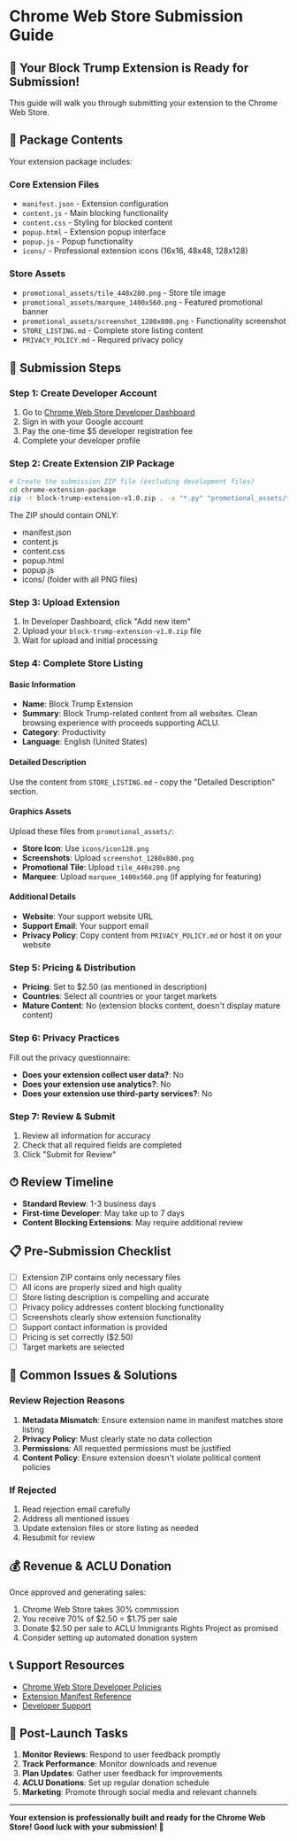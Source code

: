 # Chrome Web Store Submission Guide

## 🎉 Your Block Trump Extension is Ready for Submission!

This guide will walk you through submitting your extension to the Chrome Web Store.

## 📁 Package Contents

Your extension package includes:

### Core Extension Files
- `manifest.json` - Extension configuration
- `content.js` - Main blocking functionality
- `content.css` - Styling for blocked content
- `popup.html` - Extension popup interface
- `popup.js` - Popup functionality
- `icons/` - Professional extension icons (16x16, 48x48, 128x128)

### Store Assets
- `promotional_assets/tile_440x280.png` - Store tile image
- `promotional_assets/marquee_1400x560.png` - Featured promotional banner  
- `promotional_assets/screenshot_1280x800.png` - Functionality screenshot
- `STORE_LISTING.md` - Complete store listing content
- `PRIVACY_POLICY.md` - Required privacy policy

## 🚀 Submission Steps

### Step 1: Create Developer Account
1. Go to [Chrome Web Store Developer Dashboard](https://chrome.google.com/webstore/devconsole/)
2. Sign in with your Google account
3. Pay the one-time $5 developer registration fee
4. Complete your developer profile

### Step 2: Create Extension ZIP Package
```bash
# Create the submission ZIP file (excluding development files)
cd chrome-extension-package
zip -r block-trump-extension-v1.0.zip . -x "*.py" "promotional_assets/*" "*.md" "create_*"
```

The ZIP should contain ONLY:
- manifest.json
- content.js
- content.css  
- popup.html
- popup.js
- icons/ (folder with all PNG files)

### Step 3: Upload Extension
1. In Developer Dashboard, click "Add new item"
2. Upload your `block-trump-extension-v1.0.zip` file
3. Wait for upload and initial processing

### Step 4: Complete Store Listing

#### Basic Information
- **Name**: Block Trump Extension
- **Summary**: Block Trump-related content from all websites. Clean browsing experience with proceeds supporting ACLU.
- **Category**: Productivity
- **Language**: English (United States)

#### Detailed Description
Use the content from `STORE_LISTING.md` - copy the "Detailed Description" section.

#### Graphics Assets
Upload these files from `promotional_assets/`:
- **Store Icon**: Use `icons/icon128.png`
- **Screenshots**: Upload `screenshot_1280x800.png`
- **Promotional Tile**: Upload `tile_440x280.png`
- **Marquee**: Upload `marquee_1400x560.png` (if applying for featuring)

#### Additional Details
- **Website**: Your support website URL
- **Support Email**: Your support email
- **Privacy Policy**: Copy content from `PRIVACY_POLICY.md` or host it on your website

### Step 5: Pricing & Distribution
- **Pricing**: Set to $2.50 (as mentioned in description)
- **Countries**: Select all countries or your target markets
- **Mature Content**: No (extension blocks content, doesn't display mature content)

### Step 6: Privacy Practices
Fill out the privacy questionnaire:
- **Does your extension collect user data?**: No
- **Does your extension use analytics?**: No
- **Does your extension use third-party services?**: No

### Step 7: Review & Submit
1. Review all information for accuracy
2. Check that all required fields are completed
3. Click "Submit for Review"

## ⏱ Review Timeline
- **Standard Review**: 1-3 business days
- **First-time Developer**: May take up to 7 days
- **Content Blocking Extensions**: May require additional review

## 📋 Pre-Submission Checklist

- [ ] Extension ZIP contains only necessary files
- [ ] All icons are properly sized and high quality
- [ ] Store listing description is compelling and accurate
- [ ] Privacy policy addresses content blocking functionality
- [ ] Screenshots clearly show extension functionality
- [ ] Support contact information is provided
- [ ] Pricing is set correctly ($2.50)
- [ ] Target markets are selected

## 🔧 Common Issues & Solutions

### Review Rejection Reasons
1. **Metadata Mismatch**: Ensure extension name in manifest matches store listing
2. **Privacy Policy**: Must clearly state no data collection
3. **Permissions**: All requested permissions must be justified
4. **Content Policy**: Ensure extension doesn't violate political content policies

### If Rejected
1. Read rejection email carefully
2. Address all mentioned issues
3. Update extension files or store listing as needed
4. Resubmit for review

## 💰 Revenue & ACLU Donation

Once approved and generating sales:
1. Chrome Web Store takes 30% commission
2. You receive 70% of $2.50 = $1.75 per sale
3. Donate $2.50 per sale to ACLU Immigrants Rights Project as promised
4. Consider setting up automated donation system

## 📞 Support Resources

- [Chrome Web Store Developer Policies](https://developer.chrome.com/docs/webstore/program-policies/)
- [Extension Manifest Reference](https://developer.chrome.com/docs/extensions/mv3/manifest/)
- [Developer Support](https://support.google.com/chrome_webstore/contact/dev_support)

## 🎯 Post-Launch Tasks

1. **Monitor Reviews**: Respond to user feedback promptly
2. **Track Performance**: Monitor downloads and revenue
3. **Plan Updates**: Gather user feedback for improvements
4. **ACLU Donations**: Set up regular donation schedule
5. **Marketing**: Promote through social media and relevant channels

---

**Your extension is professionally built and ready for the Chrome Web Store! Good luck with your submission! 🚀**